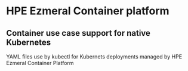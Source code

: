 # HPE Ezmeral Container platform
## Container use case support for native Kubernetes

YAML files use by kubectl for Kubernets deployments managed by HPE Ezmeral Container Platform
